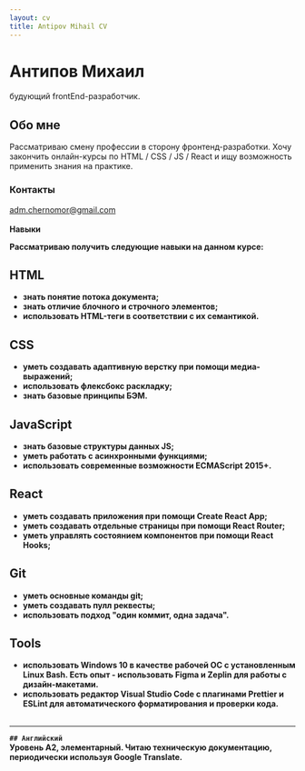 ```yaml
---
layout: cv
title: Antipov Mihail CV
---
```

# Антипов Михаил
будующий frontEnd-разработчик.<br>

## Обо мне

Рассматриваю смену профессии в сторону фронтенд-разработки. Хочу закончить онлайн-курсы по HTML / CSS / JS / React и ищу возможность применить знания на практике.<br>

### Контакты
<div id="webaddress">
<a href="adm.chernomor@gmail.com">adm.chernomor@gmail.com</a>
</div><br><b

### Навыки

Рассматриваю получить следующие навыки на данном курсе:


## HTML

- знать понятие потока документа;
- знать отличие блочного и строчного элементов;
- использовать HTML-теги в соответствии с их семантикой.

## CSS

- уметь создавать адаптивную верстку при помощи медиа-выражений;
- использовать флексбокс раскладку;
- знать базовые принципы БЭМ.



## JavaScript
- знать базовые структуры данных JS;
- уметь работать с асинхронными функциями;
- использовать современные возможности ECMAScript 2015+.
## React
- уметь создавать приложения при помощи Create React App;
- уметь создавать отдельные страницы при помощи React Router;
- уметь управлять состоянием компонентов при помощи React Hooks;
## Git
- уметь основные команды git;
- уметь создавать пулл реквесты;
- использовать подход "один коммит, одна задача".
## Tools
- использовать Windows 10 в качестве рабочей ОС с установленным Linux Bash. Есть опыт - использовать Figma и Zeplin для работы с дизайн-макетами. 
- использовать редактор Visual Studio Code с плагинами Prettier и ESLint для автоматического форматирования и проверки кода.<br><br>
<hr>

`## Английский`<br>
Уровень A2, элементарный. Читаю техническую документацию, периодически используя Google Translate.
